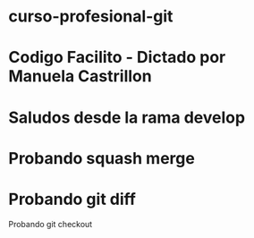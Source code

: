 # curso-profesional-git
# Codigo Facilito - Dictado por Manuela Castrillon
# Saludos desde la rama develop
# Probando squash merge
# Probando git diff




Probando git checkout
